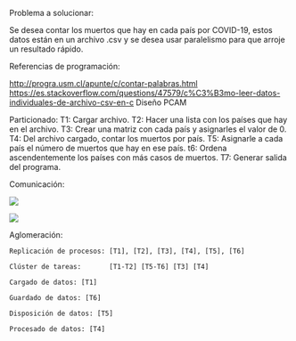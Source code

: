 Problema a solucionar:

Se desea contar los muertos que hay en cada país  por COVID-19, estos datos están en un archivo .csv y se desea usar paralelismo para que arroje un resultado rápido.

Referencias de programación:

http://progra.usm.cl/apunte/c/contar-palabras.html
https://es.stackoverflow.com/questions/47579/c%C3%B3mo-leer-datos-individuales-de-archivo-csv-en-c
Diseño PCAM

  Particionado:
    T1: Cargar archivo.
    T2: Hacer una lista con los países que hay en el archivo.
    T3: Crear una matriz con cada país y asignarles el valor de 0.
    T4: Del archivo cargado, contar los muertos por país.
    T5: Asignarle a cada país el número de muertos que hay en ese país.
    t6: Ordena ascendentemente los países con más casos de muertos.
    T7: Generar salida del programa.



  Comunicación:
 
  ![](https://i.imgur.com/WsmpPnV.png)

 ![](https://i.imgur.com/blOxhUl.png)

 

  Aglomeración:
  
    Replicación de procesos: [T1], [T2], [T3], [T4], [T5], [T6]
    
    Clúster de tareas:       [T1-T2] [T5-T6] [T3] [T4]
    
    Cargado de datos: [T1]
    
    Guardado de datos: [T6]
    
    Disposición de datos: [T5]
    
    Procesado de datos: [T4]
